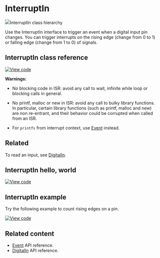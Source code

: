 # InterruptIn

<span class="images">![](https://os.mbed.com/docs/mbed-os/development/mbed-os-api-doxy/classmbed_1_1_interrupt_in.png)<span>InterruptIn class hierarchy</span></span>

Use the InterruptIn interface to trigger an event when a digital input pin changes. You can trigger interrupts on the rising edge (change from 0 to 1) or falling edge (change from 1 to 0) of signals.

## InterruptIn class reference

[![View code](https://www.mbed.com/embed/?type=library)](https://os.mbed.com/docs/mbed-os/development/mbed-os-api-doxy/classmbed_1_1_interrupt_in.html)

**Warnings:**

* No blocking code in ISR: avoid any call to wait, infinite while loop or blocking calls in general.

* No printf, malloc or new in ISR: avoid any call to bulky library functions. In particular, certain library functions (such as printf, malloc and new) are non re-entrant, and their behavior could be corrupted when called from an ISR.

* For `printfs` from interrupt context, use [Event](event.html) instead.

## Related

To read an input, see [DigitalIn](digitalin.html).

## InterruptIn hello, world

[![View code](https://www.mbed.com/embed/?url=https://github.com/ARMmbed/mbed-os-snippet-InterruptIn_ex_2/tree/v6.0)](https://github.com/ARMmbed/mbed-os-snippet-InterruptIn_ex_2/blob/v6.0/main.cpp)

## InterruptIn example

Try the following example to count rising edges on a pin.

[![View code](https://www.mbed.com/embed/?url=https://github.com/ARMmbed/mbed-os-snippet-InterruptIn_ex_1/tree/v6.0)](https://github.com/ARMmbed/mbed-os-snippet-InterruptIn_ex_1/blob/v6.0/main.cpp)

## Related content

- [Event](event.html) API reference.
- [DigitalIn](digitalin.html) API reference.
